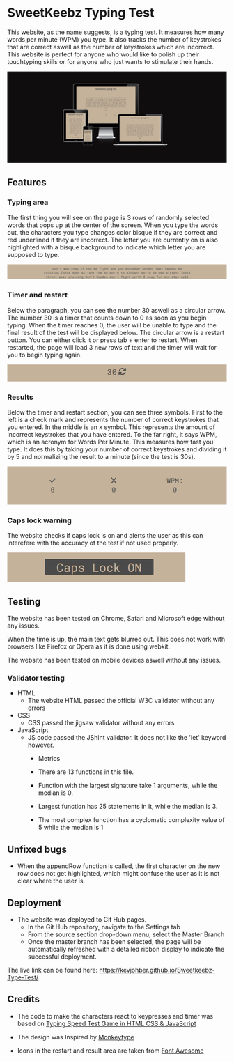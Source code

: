 # SweetKeebz Typing Test

This website, as the name suggests, is a typing test. It measures how many words per minute (WPM) you type. It also tracks the number of keystrokes that are correct aswell as the number of keystrokes which are incorrect. This website is perfect for anyone who would like to polish up their touchtyping skills or for anyone who just wants to stimulate their hands. 

![Typing test on multiple devices](assets/images/Multiple-devices.jpg)

## Features

### Typing area

The first thing you will see on the page is 3 rows of randomly selected words that pops up at the center of the screen. When you type the words out, the characters you type changes color bisque if they are correct and red underlined if they are incorrect. The letter you are currently on is also highlighted with a bisque background to indicate which letter you are supposed to type.

![](assets/images/paragraph.jpg)

### Timer and restart

Below the paragraph, you can see the number 30 aswell as a circular arrow. The number 30 is a timer that counts down to 0 as soon as you begin typing. When the timer reaches 0, the user will be unable to type and the final result of the test will be displayed below. The circular arrow is a restart button. You can either click it or press tab + enter to restart. When restarted, the page will load 3 new rows of text and the timer will wait for you to begin typing again.

![](assets/images/timeandrestart.jpg)

### Results

Below the timer and restart section, you can see three symbols. First to the left is a check mark and represents the number of correct keystrokes that you entered. In the middle is an x symbol. This represents the amount of incorrect keystrokes that you have entered. To the far right, it says WPM, which is an acronym for Words Per Minute. This measures how fast you type. It does this by taking your number of correct keystrokes and dividing it by 5 and normalizing the result to a minute (since the test is 30s).

![](assets/images/resultarea.jpg)

### Caps lock warning

The website checks if caps lock is on and alerts the user as this can interefere with the accuracy of the test if not used properly.

![](assets/images/capslockon.jpg)
## Testing

The website has been tested on Chrome, Safari and Microsoft edge without any issues. 

When the time is up, the main text gets blurred out. This does not work with browsers like Firefox or Opera as it is done using webkit.

The website has been tested on mobile devices aswell without any issues.

### Validator testing
* HTML 
    * The website HTML passed the official W3C validator without any errors
* CSS
    * CSS passed the jigsaw validator without any errors
* JavaScript
    * JS code passed the JShint validator. It does not like the 'let' keyword however.
        * Metrics
        * There are 13 functions in this file.

        * Function with the largest signature take 1 arguments, while the median is 0.

        * Largest function has 25 statements in it, while the median is 3.

        * The most complex function has a cyclomatic complexity value of 5 while the median is 1

## Unfixed bugs

* When the appendRow function is called, the first character on the new row does not get highlighted, which might confuse the user as it is not clear where the user is.

## Deployment

* The website was deployed to Git Hub pages.
    * In the Git Hub repository, navigate to the Settings tab
    * From the source section drop-down menu, select the Master Branch
    * Once the master branch has been selected, the page will be automatically refreshed with a detailed ribbon display to indicate the successful deployment.

The live link can be found here: https://kevjohber.github.io/Sweetkeebz-Type-Test/
## Credits

* The code to make the characters react to keypresses and timer was based on [Typing Speed Test Game in HTML CSS & JavaScript](https://www.youtube.com/watch?v=Hg80AjDNnJk)

* The design was Inspired by [Monkeytype](https://monkeytype.com/)

* Icons in the restart and result area are taken from [Font Awesome](https://fontawesome.com/)